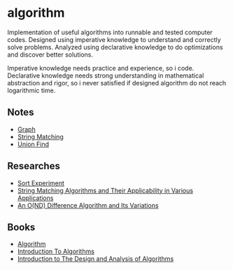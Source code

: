 # algorithm

Implementation of useful algorithms into runnable and tested computer codes. Designed using imperative knowledge to understand and correctly solve problems. Analyzed using declarative knowledge to do optimizations and discover better solutions.

Imperative knowledge needs practice and experience, so i code. Declarative knowledge needs strong understanding in mathematical abstraction and rigor, so i never satisfied if designed algorithm do not reach logarithmic time.

## Notes
* [Graph](notes/Introduction%20to%20Algorithms%20Ch%206%20Graph%20Algorithm.pdf)
* [String Matching](notes/Introduction%20to%20Algorithms%20Ch%2032%20String%20Matching.pdf)
* [Union Find](notes/Algorithm%201.%205%20Union-Find.pdf)

## Researches
* [Sort Experiment](researches/sort_experiment.pdf)
* [String Matching Algorithms and Their Applicability in Various Applications](researches/String_Matching_Algorithms_and_Their_Applicability_in_Various_Applications.pdf)
* [An O(ND) Difference Algorithm and Its Variations](researches/An_O_ND_Difference_Algorithm_and_Its_Variations.pdf)

## Books
* [Algorithm](http://algs4.cs.princeton.edu/home/)
* [Introduction To Algorithms](https://mitpress.mit.edu/books/introduction-algorithms)
* [Introduction to The Design and Analysis of Algorithms](https://www.pearson.com/us/higher-education/program/Levitin-Introduction-to-the-Design-and-Analysis-of-Algorithms-3rd-Edition/PGM223052.html)
